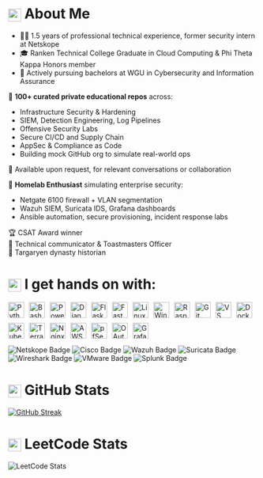 # <img src="https://www.gstatic.com/android/keyboard/emojikitchen/20240530/u1f409/u1f409_u1f525.png?fbx" width="26" height="26" style="vertical-align: middle;" alt="red dragon"/> About Me

- 👷‍♂️ 1.5 years of professional technical experience, former security intern at Netskope
- 🎓 Ranken Technical College Graduate in Cloud Computing & Phi Theta Kappa Honors member
- 🦉 Actively pursuing bachelors at WGU in Cybersecurity and Information Assurance
  
🔐 **100+ curated private educational repos** across:
- Infrastructure Security & Hardening
- SIEM, Detection Engineering, Log Pipelines
- Offensive Security Labs
- Secure CI/CD and Supply Chain
- AppSec & Compliance as Code
- Building mock GitHub org to simulate real-world ops

📂 Available upon request, for relevant conversations or collaboration 

🧱 **Homelab Enthusiast** simulating enterprise security:
- Netgate 6100 firewall + VLAN segmentation
- Wazuh SIEM, Suricata IDS, Grafana dashboards
- Ansible automation, secure provisioning, incident response labs

🏆 CSAT Award winner  
🎤 Technical communicator & Toastmasters Officer  
📜 Targaryen dynasty historian

# <img src="https://www.gstatic.com/android/keyboard/emojikitchen/20240530/u1f4bb/u1f4bb_u1f30c.png?fbx" width="26" height="26" style="vertical-align: middle;" alt="magic laptop"/> I get hands on with:

<div style="display: flex; flex-wrap: wrap; align-items: center; gap: 10px;">

  <img src="https://cdn.jsdelivr.net/gh/devicons/devicon@latest/icons/python/python-original.svg" alt="Python Icon" height="32">
  <img src="https://cdn.jsdelivr.net/gh/devicons/devicon@latest/icons/bash/bash-original.svg" alt="Bash Icon" height="32">
  <img src="https://cdn.jsdelivr.net/gh/devicons/devicon@latest/icons/powershell/powershell-original.svg" alt="PowerShell Icon" height="32">
  <img src="https://cdn.jsdelivr.net/gh/devicons/devicon@latest/icons/django/django-plain.svg" alt="Django Icon" height="32">
  <img src="https://cdn.jsdelivr.net/gh/devicons/devicon@latest/icons/flask/flask-original.svg" alt="Flask Icon" height="32">
  <img src="https://cdn.jsdelivr.net/gh/devicons/devicon@latest/icons/fastapi/fastapi-original.svg" alt="FastAPI Icon" height="32">
  <img src="https://cdn.jsdelivr.net/gh/devicons/devicon@latest/icons/linux/linux-original.svg" alt="Linux Icon" height="32">
  <img src="https://cdn.jsdelivr.net/gh/devicons/devicon@latest/icons/windows11/windows11-original-wordmark.svg" alt="Windows 11 Icon" height="32">
  <img src="https://cdn.jsdelivr.net/gh/devicons/devicon@latest/icons/raspberrypi/raspberrypi-original.svg" alt="Raspberry Pi Icon" height="32">
  <img src="https://cdn.jsdelivr.net/gh/devicons/devicon@latest/icons/git/git-original.svg" alt="Git Icon" height="32">
  <img src="https://cdn.jsdelivr.net/gh/devicons/devicon@latest/icons/vscode/vscode-original.svg" alt="VS Code Icon" height="32">
  <img src="https://cdn.jsdelivr.net/gh/devicons/devicon@latest/icons/docker/docker-original-wordmark.svg" alt="Docker Icon" height="32">
  <img src="https://cdn.jsdelivr.net/gh/devicons/devicon@latest/icons/kubernetes/kubernetes-original.svg" alt="Kubernetes Icon" height="32">
  <img src="https://cdn.jsdelivr.net/gh/devicons/devicon@latest/icons/terraform/terraform-original.svg" alt="Terraform Icon" height="32">
  <img src="https://cdn.jsdelivr.net/gh/devicons/devicon@latest/icons/nginx/nginx-original.svg" alt="Nginx Icon" height="32">
  <img src="https://cdn.jsdelivr.net/gh/devicons/devicon@latest/icons/amazonwebservices/amazonwebservices-original-wordmark.svg" alt="AWS Icon" height="32">
  <img src="https://cdn.jsdelivr.net/gh/devicons/devicon@latest/icons/pfsense/pfsense-original.svg" alt="pfSense Icon" height="32">
  <img src="https://cdn.jsdelivr.net/gh/devicons/devicon@latest/icons/oauth/oauth-original.svg" alt="OAuth Icon" height="32">
  <img src="https://cdn.jsdelivr.net/gh/devicons/devicon@latest/icons/grafana/grafana-original-wordmark.svg" alt="Grafana Icon" height="32">

</div>

<img src="https://img.shields.io/badge/Netskope-SASE%20Firewall-orange?style=flat-square" alt="Netskope Badge" /> <img src="https://img.shields.io/badge/Cisco-Network%20Security-0c76e2?style=flat-square" alt="Cisco Badge" /> <img src="https://img.shields.io/badge/Wazuh-SIEM%20+%20XDR-005f99?style=flat-square" alt="Wazuh Badge" /> <img src="https://img.shields.io/badge/Suricata-Intrusion%20Detection-orange?style=flat-square" alt="Suricata Badge" /> <img src="https://img.shields.io/badge/Wireshark-Network%20Analyzer-0e6ba8?style=flat-square" alt="Wireshark Badge" /> <img src="https://img.shields.io/badge/VMware-Virtualization-607078?style=flat-square" alt="VMware Badge" /> <img src="https://img.shields.io/badge/Splunk-%20Monitoring-ffc0cb?style=flat-square" alt="Splunk Badge" />

# <img src="https://www.gstatic.com/android/keyboard/emojikitchen/20231113/u1f4a1/u1f4a1_u1f451.png?fbx" width="26" height="26" style="vertical-align: middle;" alt="visionary idea emoji"/> GitHub Stats
<a href="https://git.io/streak-stats"> <img src="https://streak-stats.demolab.com?user=wehr-to&theme=blood-dark&border_radius=5" alt="GitHub Streak" /></a> 

# <img src="https://www.gstatic.com/android/keyboard/emojikitchen/20220506/u1f52e/u1f52e_u1fa90.png?fbx" width="26" height="26" style="vertical-align: middle;" alt="crystal ball with trans flag"/> LeetCode Stats
![LeetCode Stats](https://leetcard.jacoblin.cool/wehrto?theme=catppuccinMocha&font=Noto%20Sans%20Limbu)


